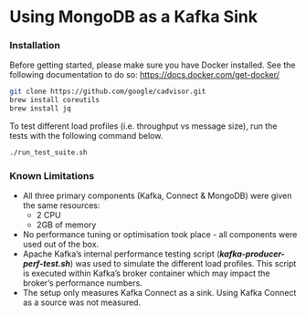 # Using MongoDB as a Kafka Sink

### Installation

Before getting started, please make sure you have Docker installed. See the following documentation to do so: https://docs.docker.com/get-docker/

```sh
git clone https://github.com/google/cadvisor.git
brew install coreutils
brew install jq
```

To test different load profiles (i.e. throughput vs message size), run the tests with the following command below.
```sh
./run_test_suite.sh
```

### Known Limitations
- All three primary components (Kafka, Connect & MongoDB) were given the same resources:
    - 2 CPU
    - 2GB of memory
- No performance tuning or optimisation took place - all components were used out of the box.
- Apache Kafka’s internal performance testing script (***kafka-producer-perf-test.sh***) was used to simulate the different load profiles. This script is executed within Kafka’s broker container which may impact the broker’s performance numbers.
- The setup only measures Kafka Connect as a sink. Using Kafka Connect as a source was not measured.